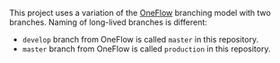 <!--
   - SPDX-FileCopyrightText: 2022 Serokell <https://serokell.io>
   -
   - SPDX-License-Identifier: CC0-1.0
   -->

This project uses a variation of the [OneFlow](https://www.endoflineblog.com/oneflow-a-git-branching-model-and-workflow) branching model with two branches. Naming of long-lived branches is different:
* `develop` branch from OneFlow is called `master` in this repository.
* `master` branch from OneFlow is called `production` in this repository.
